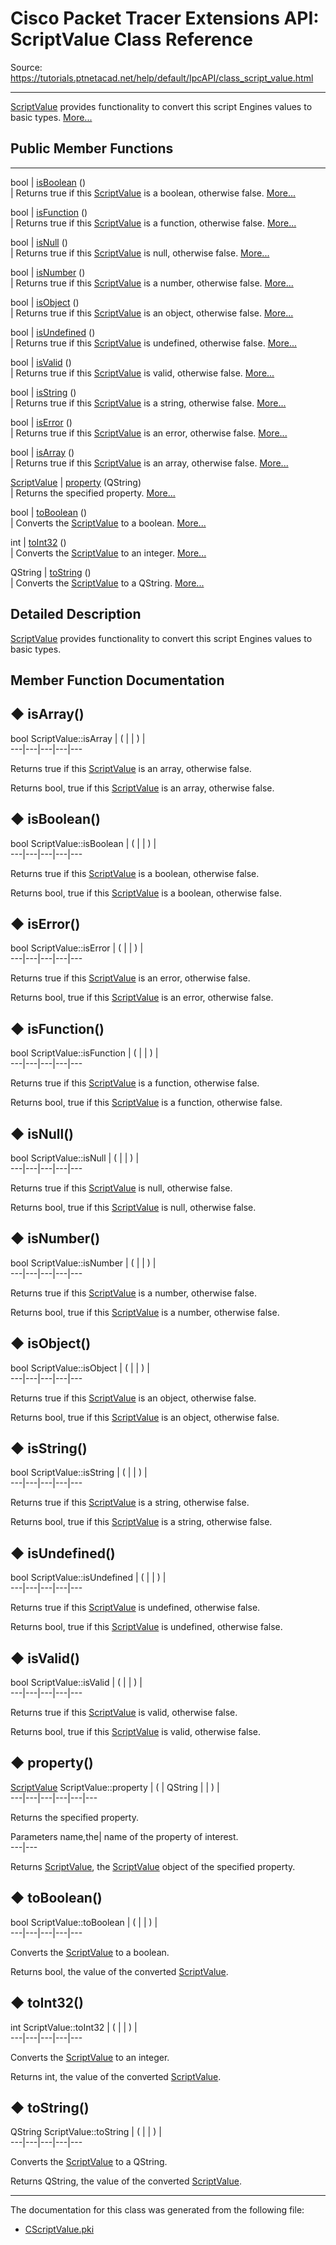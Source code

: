 # Cisco Packet Tracer Extensions API: ScriptValue Class Reference

Source: https://tutorials.ptnetacad.net/help/default/IpcAPI/class_script_value.html

---

[ScriptValue](class_script_value.html "ScriptValue provides functionality to convert this script Engines values to basic types.") provides functionality to convert this script Engines values to basic types. [More...](class_script_value.html#details)

##  Public Member Functions  
  
---  
bool | [isBoolean](class_script_value.html#a1e67f752d6b42da037a00e3a3fc28423) ()  
| Returns true if this [ScriptValue](class_script_value.html "ScriptValue provides functionality to convert this script Engines values to basic types.") is a boolean, otherwise false. [More...](class_script_value.html#a1e67f752d6b42da037a00e3a3fc28423)  
  
bool | [isFunction](class_script_value.html#adac81aaac2fb38fea79277ed03044b10) ()  
| Returns true if this [ScriptValue](class_script_value.html "ScriptValue provides functionality to convert this script Engines values to basic types.") is a function, otherwise false. [More...](class_script_value.html#adac81aaac2fb38fea79277ed03044b10)  
  
bool | [isNull](class_script_value.html#a624e3e901cc2918e4418073b3908c20b) ()  
| Returns true if this [ScriptValue](class_script_value.html "ScriptValue provides functionality to convert this script Engines values to basic types.") is null, otherwise false. [More...](class_script_value.html#a624e3e901cc2918e4418073b3908c20b)  
  
bool | [isNumber](class_script_value.html#a6fc816913836521e51f4ef4b640f63e5) ()  
| Returns true if this [ScriptValue](class_script_value.html "ScriptValue provides functionality to convert this script Engines values to basic types.") is a number, otherwise false. [More...](class_script_value.html#a6fc816913836521e51f4ef4b640f63e5)  
  
bool | [isObject](class_script_value.html#a0a758bcaae8e4463715fada5b025c520) ()  
| Returns true if this [ScriptValue](class_script_value.html "ScriptValue provides functionality to convert this script Engines values to basic types.") is an object, otherwise false. [More...](class_script_value.html#a0a758bcaae8e4463715fada5b025c520)  
  
bool | [isUndefined](class_script_value.html#a03a1e78040ec568663dd0c9f795aed3c) ()  
| Returns true if this [ScriptValue](class_script_value.html "ScriptValue provides functionality to convert this script Engines values to basic types.") is undefined, otherwise false. [More...](class_script_value.html#a03a1e78040ec568663dd0c9f795aed3c)  
  
bool | [isValid](class_script_value.html#a1e714f09497a5eca3128c1edf88073a9) ()  
| Returns true if this [ScriptValue](class_script_value.html "ScriptValue provides functionality to convert this script Engines values to basic types.") is valid, otherwise false. [More...](class_script_value.html#a1e714f09497a5eca3128c1edf88073a9)  
  
bool | [isString](class_script_value.html#a1d100bab7bab00cd63bdc4d3b49c543b) ()  
| Returns true if this [ScriptValue](class_script_value.html "ScriptValue provides functionality to convert this script Engines values to basic types.") is a string, otherwise false. [More...](class_script_value.html#a1d100bab7bab00cd63bdc4d3b49c543b)  
  
bool | [isError](class_script_value.html#a3a1141ba5dc733256c42bf0f25ac4d87) ()  
| Returns true if this [ScriptValue](class_script_value.html "ScriptValue provides functionality to convert this script Engines values to basic types.") is an error, otherwise false. [More...](class_script_value.html#a3a1141ba5dc733256c42bf0f25ac4d87)  
  
bool | [isArray](class_script_value.html#ace7c88bbaeab8807cca1aa55ec8ad54f) ()  
| Returns true if this [ScriptValue](class_script_value.html "ScriptValue provides functionality to convert this script Engines values to basic types.") is an array, otherwise false. [More...](class_script_value.html#ace7c88bbaeab8807cca1aa55ec8ad54f)  
  
[ScriptValue](class_script_value.html) | [property](class_script_value.html#a250de5bbcad20ccd8067f932b48ffd7d) (QString)  
| Returns the specified property. [More...](class_script_value.html#a250de5bbcad20ccd8067f932b48ffd7d)  
  
bool | [toBoolean](class_script_value.html#a5e3cce5ef0e920d98eff53cd6ff564c7) ()  
| Converts the [ScriptValue](class_script_value.html "ScriptValue provides functionality to convert this script Engines values to basic types.") to a boolean. [More...](class_script_value.html#a5e3cce5ef0e920d98eff53cd6ff564c7)  
  
int | [toInt32](class_script_value.html#acec0fdd53e50eab8c493ab66eb558b13) ()  
| Converts the [ScriptValue](class_script_value.html "ScriptValue provides functionality to convert this script Engines values to basic types.") to an integer. [More...](class_script_value.html#acec0fdd53e50eab8c493ab66eb558b13)  
  
QString | [toString](class_script_value.html#a9002aaeaf0b75da40e798f10053271b7) ()  
| Converts the [ScriptValue](class_script_value.html "ScriptValue provides functionality to convert this script Engines values to basic types.") to a QString. [More...](class_script_value.html#a9002aaeaf0b75da40e798f10053271b7)  
  
  
## Detailed Description

[ScriptValue](class_script_value.html "ScriptValue provides functionality to convert this script Engines values to basic types.") provides functionality to convert this script Engines values to basic types. 

## Member Function Documentation

## ◆ isArray()

bool ScriptValue::isArray  | ( | | ) |   
---|---|---|---|---  
  
Returns true if this [ScriptValue](class_script_value.html "ScriptValue provides functionality to convert this script Engines values to basic types.") is an array, otherwise false. 

Returns
    bool, true if this [ScriptValue](class_script_value.html "ScriptValue provides functionality to convert this script Engines values to basic types.") is an array, otherwise false. 

## ◆ isBoolean()

bool ScriptValue::isBoolean  | ( | | ) |   
---|---|---|---|---  
  
Returns true if this [ScriptValue](class_script_value.html "ScriptValue provides functionality to convert this script Engines values to basic types.") is a boolean, otherwise false. 

Returns
    bool, true if this [ScriptValue](class_script_value.html "ScriptValue provides functionality to convert this script Engines values to basic types.") is a boolean, otherwise false. 

## ◆ isError()

bool ScriptValue::isError  | ( | | ) |   
---|---|---|---|---  
  
Returns true if this [ScriptValue](class_script_value.html "ScriptValue provides functionality to convert this script Engines values to basic types.") is an error, otherwise false. 

Returns
    bool, true if this [ScriptValue](class_script_value.html "ScriptValue provides functionality to convert this script Engines values to basic types.") is an error, otherwise false. 

## ◆ isFunction()

bool ScriptValue::isFunction  | ( | | ) |   
---|---|---|---|---  
  
Returns true if this [ScriptValue](class_script_value.html "ScriptValue provides functionality to convert this script Engines values to basic types.") is a function, otherwise false. 

Returns
    bool, true if this [ScriptValue](class_script_value.html "ScriptValue provides functionality to convert this script Engines values to basic types.") is a function, otherwise false. 

## ◆ isNull()

bool ScriptValue::isNull  | ( | | ) |   
---|---|---|---|---  
  
Returns true if this [ScriptValue](class_script_value.html "ScriptValue provides functionality to convert this script Engines values to basic types.") is null, otherwise false. 

Returns
    bool, true if this [ScriptValue](class_script_value.html "ScriptValue provides functionality to convert this script Engines values to basic types.") is null, otherwise false. 

## ◆ isNumber()

bool ScriptValue::isNumber  | ( | | ) |   
---|---|---|---|---  
  
Returns true if this [ScriptValue](class_script_value.html "ScriptValue provides functionality to convert this script Engines values to basic types.") is a number, otherwise false. 

Returns
    bool, true if this [ScriptValue](class_script_value.html "ScriptValue provides functionality to convert this script Engines values to basic types.") is a number, otherwise false. 

## ◆ isObject()

bool ScriptValue::isObject  | ( | | ) |   
---|---|---|---|---  
  
Returns true if this [ScriptValue](class_script_value.html "ScriptValue provides functionality to convert this script Engines values to basic types.") is an object, otherwise false. 

Returns
    bool, true if this [ScriptValue](class_script_value.html "ScriptValue provides functionality to convert this script Engines values to basic types.") is an object, otherwise false. 

## ◆ isString()

bool ScriptValue::isString  | ( | | ) |   
---|---|---|---|---  
  
Returns true if this [ScriptValue](class_script_value.html "ScriptValue provides functionality to convert this script Engines values to basic types.") is a string, otherwise false. 

Returns
    bool, true if this [ScriptValue](class_script_value.html "ScriptValue provides functionality to convert this script Engines values to basic types.") is a string, otherwise false. 

## ◆ isUndefined()

bool ScriptValue::isUndefined  | ( | | ) |   
---|---|---|---|---  
  
Returns true if this [ScriptValue](class_script_value.html "ScriptValue provides functionality to convert this script Engines values to basic types.") is undefined, otherwise false. 

Returns
    bool, true if this [ScriptValue](class_script_value.html "ScriptValue provides functionality to convert this script Engines values to basic types.") is undefined, otherwise false. 

## ◆ isValid()

bool ScriptValue::isValid  | ( | | ) |   
---|---|---|---|---  
  
Returns true if this [ScriptValue](class_script_value.html "ScriptValue provides functionality to convert this script Engines values to basic types.") is valid, otherwise false. 

Returns
    bool, true if this [ScriptValue](class_script_value.html "ScriptValue provides functionality to convert this script Engines values to basic types.") is valid, otherwise false. 

## ◆ property()

[ScriptValue](class_script_value.html) ScriptValue::property  | ( | QString  | | ) |   
---|---|---|---|---|---  
  
Returns the specified property. 

Parameters
     name,the| name of the property of interest.  
---|---  
  
Returns
    [ScriptValue](class_script_value.html "ScriptValue provides functionality to convert this script Engines values to basic types."), the [ScriptValue](class_script_value.html "ScriptValue provides functionality to convert this script Engines values to basic types.") object of the specified property. 

## ◆ toBoolean()

bool ScriptValue::toBoolean  | ( | | ) |   
---|---|---|---|---  
  
Converts the [ScriptValue](class_script_value.html "ScriptValue provides functionality to convert this script Engines values to basic types.") to a boolean. 

Returns
    bool, the value of the converted [ScriptValue](class_script_value.html "ScriptValue provides functionality to convert this script Engines values to basic types."). 

## ◆ toInt32()

int ScriptValue::toInt32  | ( | | ) |   
---|---|---|---|---  
  
Converts the [ScriptValue](class_script_value.html "ScriptValue provides functionality to convert this script Engines values to basic types.") to an integer. 

Returns
    int, the value of the converted [ScriptValue](class_script_value.html "ScriptValue provides functionality to convert this script Engines values to basic types."). 

## ◆ toString()

QString ScriptValue::toString  | ( | | ) |   
---|---|---|---|---  
  
Converts the [ScriptValue](class_script_value.html "ScriptValue provides functionality to convert this script Engines values to basic types.") to a QString. 

Returns
    QString, the value of the converted [ScriptValue](class_script_value.html "ScriptValue provides functionality to convert this script Engines values to basic types."). 

* * *

The documentation for this class was generated from the following file:

  * [CScriptValue.pki](_c_script_value_8pki.html)


